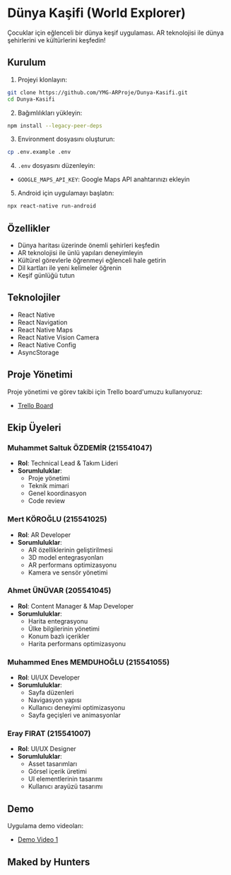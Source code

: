 # Dünya Kaşifi (World Explorer)

Çocuklar için eğlenceli bir dünya keşif uygulaması. AR teknolojisi ile dünya şehirlerini ve kültürlerini keşfedin!

## Kurulum

1. Projeyi klonlayın:
```bash
git clone https://github.com/YMG-ARProje/Dunya-Kasifi.git
cd Dunya-Kasifi
```

2. Bağımlılıkları yükleyin:
```bash
npm install --legacy-peer-deps
```

3. Environment dosyasını oluşturun:
```bash
cp .env.example .env
```

4. `.env` dosyasını düzenleyin:
- `GOOGLE_MAPS_API_KEY`: Google Maps API anahtarınızı ekleyin

5. Android için uygulamayı başlatın:
```bash
npx react-native run-android
```

## Özellikler

- Dünya haritası üzerinde önemli şehirleri keşfedin
- AR teknolojisi ile ünlü yapıları deneyimleyin
- Kültürel görevlerle öğrenmeyi eğlenceli hale getirin
- Dil kartları ile yeni kelimeler öğrenin
- Keşif günlüğü tutun

## Teknolojiler

- React Native
- React Navigation
- React Native Maps
- React Native Vision Camera
- React Native Config
- AsyncStorage

## Proje Yönetimi

Proje yönetimi ve görev takibi için Trello board'umuzu kullanıyoruz:
- [Trello Board](https://trello.com/w/ymgarproje)

## Ekip Üyeleri

### Muhammet Saltuk ÖZDEMİR (215541047)
- **Rol**: Technical Lead & Takım Lideri
- **Sorumluluklar**: 
  - Proje yönetimi
  - Teknik mimari
  - Genel koordinasyon
  - Code review

### Mert KÖROĞLU (215541025)
- **Rol**: AR Developer
- **Sorumluluklar**:
  - AR özelliklerinin geliştirilmesi
  - 3D model entegrasyonları
  - AR performans optimizasyonu
  - Kamera ve sensör yönetimi

### Ahmet ÜNÜVAR (205541045)
- **Rol**: Content Manager & Map Developer
- **Sorumluluklar**:
  - Harita entegrasyonu
  - Ülke bilgilerinin yönetimi
  - Konum bazlı içerikler
  - Harita performans optimizasyonu

### Muhammed Enes MEMDUHOĞLU (215541055)
- **Rol**: UI/UX Developer
- **Sorumluluklar**:
  - Sayfa düzenleri
  - Navigasyon yapısı
  - Kullanıcı deneyimi optimizasyonu
  - Sayfa geçişleri ve animasyonlar

### Eray FIRAT (215541007)
- **Rol**: UI/UX Designer
- **Sorumluluklar**:
  - Asset tasarımları
  - Görsel içerik üretimi
  - UI elementlerinin tasarımı
  - Kullanıcı arayüzü tasarımı

## Demo

Uygulama demo videoları:
- [Demo Video 1](https://youtube.com/shorts/0q37YejNcEM?feature=share)

## Maked by Hunters

